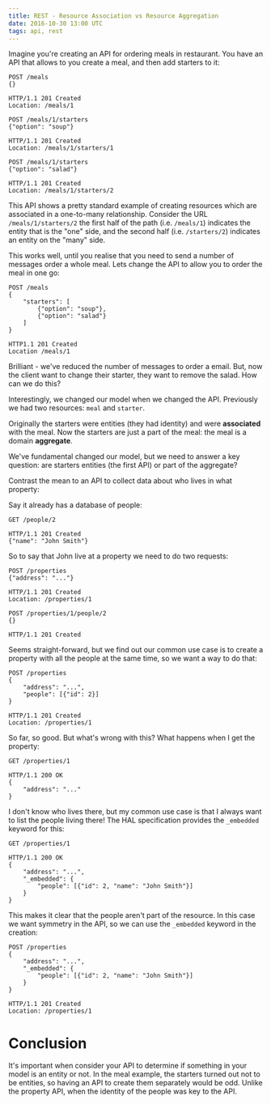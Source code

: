 ```yaml
---
title: REST - Resource Association vs Resource Aggregation
date: 2016-10-30 13:00 UTC
tags: api, rest
---
```

Imagine you're creating an API for ordering meals in restaurant. You have an API that allows to you create a meal, and then add starters to it:

~~~
POST /meals
{}
	
HTTP/1.1 201 Created
Location: /meals/1
~~~

~~~
POST /meals/1/starters
{"option": "soup"}
	
HTTP/1.1 201 Created
Location: /meals/1/starters/1
~~~

~~~	
POST /meals/1/starters
{"option": "salad"}
	
HTTP/1.1 201 Created
Location: /meals/1/starters/2
~~~

This API shows a pretty standard example of creating resources which are associated in a one-to-many relationship. Consider the URL `/meals/1/starters/2` the first half of the path (i.e. `/meals/1`) indicates the entity that is the "one" side, and the second half (i.e. `/starters/2`) indicates an entity on the "many" side. 
	 
This works well, until you realise that you need to send a number of messages order a whole meal. Lets change the API to allow you to order the meal in one go:

~~~
POST /meals
{
	"starters": [
		{"option": "soup"}, 
		{"option": "salad"}
	]
}
	
HTTP1.1 201 Created
Location /meals/1
~~~

Brilliant - we've reduced the number of messages to order a email. But, now the client want to change their starter, they want to remove the salad. How can we do this?

Interestingly, we changed our model when we changed the API. Previously we had two resources: `meal` and `starter`. 

Originally the starters were entities (they had identity) and were **associated** with the meal. Now the starters are just a part of the meal: the meal is a domain **aggregate**.

We've fundamental changed our model, but we need to answer a key question: are starters entities (the first API) or part of the aggregate?

Contrast the mean to an API to collect data about who lives in what property:

Say it already has a database of people:

~~~
GET /people/2

HTTP/1.1 201 Created
{"name": "John Smith"}
~~~

So to say that John live at a property we need to do two requests:

~~~
POST /properties
{"address": "..."}

HTTP/1.1 201 Created
Location: /properties/1
~~~

~~~
POST /properties/1/people/2
{}

HTTP/1.1 201 Created
~~~

Seems straight-forward, but we find out our common use case is to create a property with all the people at the same time, so we want a way to do that:

~~~
POST /properties
{
	"address": "...",
	"people": [{"id": 2}]
}

HTTP/1.1 201 Created
Location: /properties/1
~~~

So far, so good. But what's wrong with this? What happens when I get the property:

~~~
GET /properties/1

HTTP/1.1 200 OK
{
	"address": "..."
}
~~~

I don't know who lives there, but my common use case is that I always want to list the people living there! The HAL specification provides the `_embedded` keyword for this:

~~~
GET /properties/1

HTTP/1.1 200 OK
{
	"address": "...",
	"_embedded": {
		"people": [{"id": 2, "name": "John Smith"}]
	}
}
~~~

This makes it clear that the people aren't part of the resource. In this case we want symmetry in the API, so we can use the `_embedded` keyword in the creation: 

~~~
POST /properties
{
	"address": "...",
	"_embedded": {
		"people": [{"id": 2, "name": "John Smith"}]
	}
}

HTTP/1.1 201 Created
Location: /properties/1
~~~

# Conclusion

It's important when consider your API to determine if something in your model is an entity or not. In the meal example, the starters turned out not to be entities, so having an API to create them separately would be odd. Unlike the property API, when the identity of the people was key to the API.
